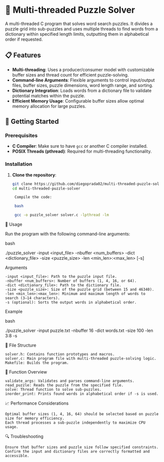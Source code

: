 # 🧩 Multi-threaded Puzzle Solver

A multi-threaded C program that solves word search puzzles. It divides a puzzle grid into sub-puzzles and uses multiple threads to find words from a dictionary within specified length limits, outputting them in alphabetical order if requested.

## 📋 Features

- **Multi-threading**: Uses a producer/consumer model with customizable buffer sizes and thread count for efficient puzzle-solving.
- **Command-line Arguments**: Flexible arguments to control input/output files, buffer sizes, puzzle dimensions, word length range, and sorting.
- **Dictionary Integration**: Loads words from a dictionary file to validate potential matches within the puzzle.
- **Efficient Memory Usage**: Configurable buffer sizes allow optimal memory allocation for large puzzles.

## 🚀 Getting Started

### Prerequisites

- **C Compiler**: Make sure to have `gcc` or another C compiler installed.
- **POSIX Threads (pthread)**: Required for multi-threading functionality.

### Installation

1. **Clone the repository**:

   ```bash
   git clone https://github.com/diegoprada02/multi-threaded-puzzle-solver.git
   cd multi-threaded-puzzle-solver

    Compile the code:

    bash

    gcc -o puzzle_solver solver.c -lpthread -lm

🔧 Usage

Run the program with the following command-line arguments:

bash

./puzzle_solver -input <input_file> -nbuffer <num_buffers> -dict <dictionary_file> -size <puzzle_size> -len <min_len>:<max_len> [-s]

Arguments

    -input <input_file>: Path to the puzzle input file.
    -nbuffer <num_buffers>: Number of buffers (1, 4, 16, or 64).
    -dict <dictionary_file>: Path to the dictionary file.
    -size <puzzle_size>: Size of the puzzle grid (between 15 and 46340).
    -len <min_len>:<max_len>: Minimum and maximum length of words to search (3–14 characters).
    -s (optional): Sorts the output words in alphabetical order.

Example

bash

./puzzle_solver -input puzzle.txt -nbuffer 16 -dict words.txt -size 100 -len 3:8 -s

📂 File Structure

    solver.h: Contains function prototypes and macros.
    solver.c: Main program file with multi-threaded puzzle-solving logic.
    Makefile: Builds the program.

📌 Function Overview

    validate_args: Validates and parses command-line arguments.
    read_puzzle: Reads the puzzle from the specified file.
    solve: Thread function to solve sub-puzzles.
    inorder_print: Prints found words in alphabetical order if -s is used.

📈 Performance Considerations

    Optimal buffer sizes (1, 4, 16, 64) should be selected based on puzzle size for memory efficiency.
    Each thread processes a sub-puzzle independently to maximize CPU usage.

🔍 Troubleshooting

    Ensure that buffer sizes and puzzle size follow specified constraints.
    Confirm the input and dictionary files are correctly formatted and accessible.
